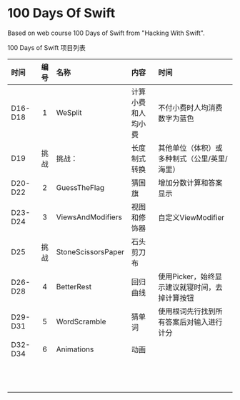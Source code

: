 # 100 Days Of Swift
Based on web course 100 Days of Swift from "Hacking With Swift".

100 Days of Swift 项目列表

| 时间    | 编号 | 名称               | 内容               | 时间                                           |
| :------ | :--: | :----------------- | :----------------- | :--------------------------------------------- |
| D16-D18 |  1   | WeSplit            | 计算小费和人均小费 | 不付小费时人均消费数字为蓝色                   |
| D19     | 挑战 | 挑战：             | 长度制式转换       | 其他单位（体积）或多种制式（公里/英里/海里）   |
| D20-D22 |  2   | GuessTheFlag       | 猜国旗             | 增加分数计算和答案显示                         |
| D23-D24 |  3   | ViewsAndModifiers  | 视图和修饰器       | 自定义ViewModifier                             |
| D25     | 挑战 | StoneScissorsPaper | 石头剪刀布         |                                                |
| D26-D28 |  4   | BetterRest         | 回归曲线           | 使用Picker，始终显示建议就寝时间，去掉计算按钮 |
| D29-D31 |  5   | WordScramble       | 猜单词             | 使用根词先行找到所有答案后对输入进行计分       |
| D32-D34 |  6   | Animations         | 动画               |                                                |
|         |      |                    |                    |                                                |
|         |      |                    |                    |                                                |
|         |      |                    |                    |                                                |
|         |      |                    |                    |                                                |
|         |      |                    |                    |                                                |
|         |      |                    |                    |                                                |
|         |      |                    |                    |                                                |
|         |      |                    |                    |                                                |
|         |      |                    |                    |                                                |
|         |      |                    |                    |                                                |
|         |      |                    |                    |                                                |
|         |      |                    |                    |                                                |

